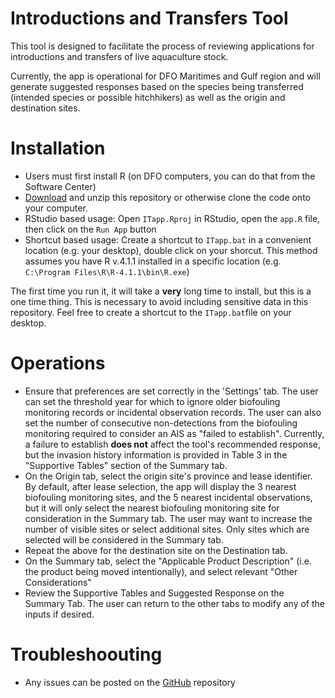 # Introductions and Transfers Tool

This tool is designed to facilitate the process of reviewing applications for introductions and transfers of live aquaculture stock. 

Currently, the app is operational for DFO Maritimes and Gulf region and will generate suggested responses based on the species being transferred (intended species or possible hitchhikers) as well as the origin and destination sites.

# Installation

- Users must first install R (on DFO computers, you can do that from the Software Center)
- [Download](https://github.com/remi-daigle/ITapp/archive/master.zip) and unzip this repository or otherwise clone the code onto your computer.
- RStudio based usage: Open `ITapp.Rproj` in RStudio, open the `app.R` file, then click on the `Run App` button
- Shortcut based usage:  Create a shortcut to `ITapp.bat` in a convenient location (e.g. your desktop), double click on your shorcut. This method assumes you have R v.4.1.1 installed in a specific location (e.g. `C:\Program Files\R\R-4.1.1\bin\R.exe`)

The first time you run it, it will take a **very** long time to install, but this is a one time thing. This is necessary to avoid including sensitive data in this repository. Feel free to create a shortcut to the `ITapp.bat`file on your desktop.

# Operations

- Ensure that preferences are set correctly in the 'Settings' tab. The user can set the threshold year for which to ignore older biofouling monitoring records or incidental observation records. The user can also set the number of consecutive non-detections from the biofouling monitoring required to consider an AIS as "failed to establish". Currently, a failure to establish **does not** affect the tool's recommended response, but the invasion history information is provided in Table 3 in the "Supportive Tables" section of the Summary tab.
- On the Origin tab, select the origin site's province and lease identifier. By default, after lease selection, the app will display the 3 nearest biofouling monitoring sites, and the 5 nearest incidental observations, but it will only select the nearest biofouling monitoring site for consideration in the Summary tab. The user may want to increase the number of visible sites or select additional sites. Only sites which are selected will be considered in the Summary tab.
- Repeat the above for the destination site on the Destination tab.
- On the Summary tab, select the "Applicable Product Description" (i.e. the product being moved intentionally), and select relevant "Other Considerations"
- Review the Supportive Tables and Suggested Response on the Summary Tab. The user can return to the other tabs to modify any of the inputs if desired.

# Troubleshoouting
- Any issues can be posted on the [GitHub](https://github.com/remi-daigle/ITapp/issues) repository

